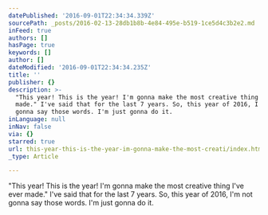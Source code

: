 ```yaml
---
datePublished: '2016-09-01T22:34:34.339Z'
sourcePath: _posts/2016-02-13-28db1b8b-4e84-495e-b519-1ce5d4c3b2e2.md
inFeed: true
authors: []
hasPage: true
keywords: []
author: []
dateModified: '2016-09-01T22:34:34.235Z'
title: ''
publisher: {}
description: >-
  "This year! This is the year! I'm gonna make the most creative thing I've ever
  made." I've said that for the last 7 years. So, this year of 2016, I'm not
  gonna say those words. I'm just gonna do it.
inLanguage: null
inNav: false
via: {}
starred: true
url: this-year-this-is-the-year-im-gonna-make-the-most-creati/index.html
_type: Article

---
```

"This year! This is the year! I'm gonna make the most creative thing I've ever made." I've said that for the last 7 years. So, this year of 2016, I'm not gonna say those words. I'm just gonna do it.